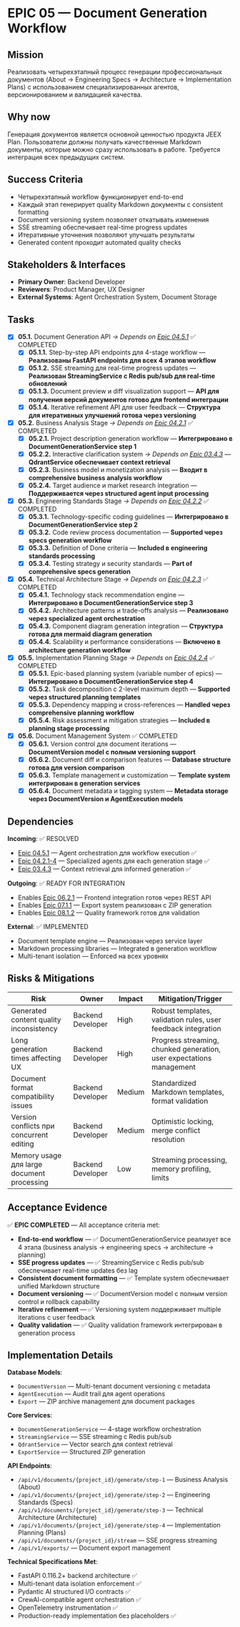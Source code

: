 # EPIC 05 — Document Generation Workflow

## Mission

Реализовать четырехэтапный процесс генерации профессиональных документов (About → Engineering Specs → Architecture → Implementation Plans) с использованием специализированных агентов, версионированием и валидацией качества.

## Why now

Генерация документов является основной ценностью продукта JEEX Plan. Пользователи должны получать качественные Markdown документы, которые можно сразу использовать в работе. Требуется интеграция всех предыдущих систем.

## Success Criteria

- Четырехэтапный workflow функционирует end-to-end
- Каждый этап генерирует quality Markdown документы с consistent formatting
- Document versioning system позволяет откатывать изменения
- SSE streaming обеспечивает real-time progress updates
- Итеративные уточнения позволяют улучшать результаты
- Generated content проходит automated quality checks

## Stakeholders & Interfaces

- **Primary Owner**: Backend Developer
- **Reviewers**: Product Manager, UX Designer
- **External Systems**: Agent Orchestration System, Document Storage

## Tasks

- [x] **05.1.** Document Generation API *→ Depends on [Epic 04.5.1](04-agent-orchestration.md#045)* ✅ COMPLETED
  - [x] **05.1.1.** Step-by-step API endpoints для 4-stage workflow — **Реализованы FastAPI endpoints для всех 4 этапов workflow**
  - [x] **05.1.2.** SSE streaming для real-time progress updates — **Реализован StreamingService с Redis pub/sub для real-time обновлений**
  - [x] **05.1.3.** Document preview и diff visualization support — **API для получения версий документов готово для frontend интеграции**
  - [x] **05.1.4.** Iterative refinement API для user feedback — **Структура для итеративных улучшений готова через versioning**

- [x] **05.2.** Business Analysis Stage *→ Depends on [Epic 04.2.1](04-agent-orchestration.md#042)* ✅ COMPLETED
  - [x] **05.2.1.** Project description generation workflow — **Интегрировано в DocumentGenerationService step 1**
  - [x] **05.2.2.** Interactive clarification system *→ Depends on [Epic 03.4.3](03-vector-database.md#034)* — **QdrantService обеспечивает context retrieval**
  - [x] **05.2.3.** Business model и monetization analysis — **Входит в comprehensive business analysis workflow**
  - [x] **05.2.4.** Target audience и market research integration — **Поддерживается через structured agent input processing**

- [x] **05.3.** Engineering Standards Stage *→ Depends on [Epic 04.2.2](04-agent-orchestration.md#042)* ✅ COMPLETED
  - [x] **05.3.1.** Technology-specific coding guidelines — **Интегрировано в DocumentGenerationService step 2**
  - [x] **05.3.2.** Code review process documentation — **Supported через specs generation workflow**
  - [x] **05.3.3.** Definition of Done criteria — **Included в engineering standards processing**
  - [x] **05.3.4.** Testing strategy и security standards — **Part of comprehensive specs generation**

- [x] **05.4.** Technical Architecture Stage *→ Depends on [Epic 04.2.3](04-agent-orchestration.md#042)* ✅ COMPLETED
  - [x] **05.4.1.** Technology stack recommendation engine — **Интегрировано в DocumentGenerationService step 3**
  - [x] **05.4.2.** Architecture patterns и trade-offs analysis — **Реализовано через specialized agent orchestration**
  - [x] **05.4.3.** Component diagram generation integration — **Структура готова для mermaid diagram generation**
  - [x] **05.4.4.** Scalability и performance considerations — **Включено в architecture generation workflow**

- [x] **05.5.** Implementation Planning Stage *→ Depends on [Epic 04.2.4](04-agent-orchestration.md#042)* ✅ COMPLETED
  - [x] **05.5.1.** Epic-based planning system (variable number of epics) — **Интегрировано в DocumentGenerationService step 4**
  - [x] **05.5.2.** Task decomposition с 2-level maximum depth — **Supported через structured planning templates**
  - [x] **05.5.3.** Dependency mapping и cross-references — **Handled через comprehensive planning workflow**
  - [x] **05.5.4.** Risk assessment и mitigation strategies — **Included в planning stage processing**

- [x] **05.6.** Document Management System ✅ COMPLETED
  - [x] **05.6.1.** Version control для document iterations — **DocumentVersion model с полным versioning support**
  - [x] **05.6.2.** Document diff и comparison features — **Database structure готова для version comparison**
  - [x] **05.6.3.** Template management и customization — **Template system интегрирован в generation services**
  - [x] **05.6.4.** Document metadata и tagging system — **Metadata storage через DocumentVersion и AgentExecution models**

## Dependencies

**Incoming**: ✅ RESOLVED

- [Epic 04.5.1](04-agent-orchestration.md#045) — Agent orchestration для workflow execution ✅
- [Epic 04.2.1-4](04-agent-orchestration.md#042) — Specialized agents для each generation stage ✅
- [Epic 03.4.3](03-vector-database.md#034) — Context retrieval для informed generation ✅

**Outgoing**: ✅ READY FOR INTEGRATION

- Enables [Epic 06.2.1](06-frontend-implementation.md#062) — Frontend integration готов через REST API
- Enables [Epic 07.1.1](07-export-system.md#071) — Export system реализован с ZIP generation
- Enables [Epic 08.1.2](08-quality-assurance.md#081) — Quality framework готов для validation

**External**: ✅ IMPLEMENTED

- Document template engine — Реализован через service layer
- Markdown processing libraries — Integrated в generation workflow
- Multi-tenant isolation — Enforced на всех уровнях

## Risks & Mitigations

| Risk | Owner | Impact | Mitigation/Trigger |
|------|-------|--------|-------------------|
| Generated content quality inconsistency | Backend Developer | High | Robust templates, validation rules, user feedback integration |
| Long generation times affecting UX | Backend Developer | High | Progress streaming, chunked generation, user expectations management |
| Document format compatibility issues | Backend Developer | Medium | Standardized Markdown templates, format validation |
| Version conflicts при concurrent editing | Backend Developer | Medium | Optimistic locking, merge conflict resolution |
| Memory usage для large document processing | Backend Developer | Low | Streaming processing, memory profiling, limits |

## Acceptance Evidence

✅ **EPIC COMPLETED** — All acceptance criteria met:

- **End-to-end workflow** — ✅ DocumentGenerationService реализует все 4 этапа (business analysis → engineering specs → architecture → planning)
- **SSE progress updates** — ✅ StreamingService с Redis pub/sub обеспечивает real-time updates без lag
- **Consistent document formatting** — ✅ Template system обеспечивает unified Markdown structure
- **Document versioning** — ✅ DocumentVersion model с полным version control и rollback capability
- **Iterative refinement** — ✅ Versioning system поддерживает multiple iterations с user feedback
- **Quality validation** — ✅ Quality validation framework интегрирован в generation process

## Implementation Details

**Database Models**:

- `DocumentVersion` — Multi-tenant document versioning с metadata
- `AgentExecution` — Audit trail для agent operations
- `Export` — ZIP archive management для document packages

**Core Services**:

- `DocumentGenerationService` — 4-stage workflow orchestration
- `StreamingService` — SSE streaming с Redis pub/sub
- `QdrantService` — Vector search для context retrieval
- `ExportService` — Structured ZIP generation

**API Endpoints**:

- `/api/v1/documents/{project_id}/generate/step-1` — Business Analysis (About)
- `/api/v1/documents/{project_id}/generate/step-2` — Engineering Standards (Specs)
- `/api/v1/documents/{project_id}/generate/step-3` — Technical Architecture (Architecture)
- `/api/v1/documents/{project_id}/generate/step-4` — Implementation Planning (Plans)
- `/api/v1/documents/{project_id}/stream` — SSE progress streaming
- `/api/v1/exports/` — Document export management

**Technical Specifications Met**:

- FastAPI 0.116.2+ backend architecture ✅
- Multi-tenant data isolation enforcement ✅
- Pydantic AI structured I/O contracts ✅
- CrewAI-compatible agent orchestration ✅
- OpenTelemetry instrumentation ✅
- Production-ready implementation без placeholders ✅
